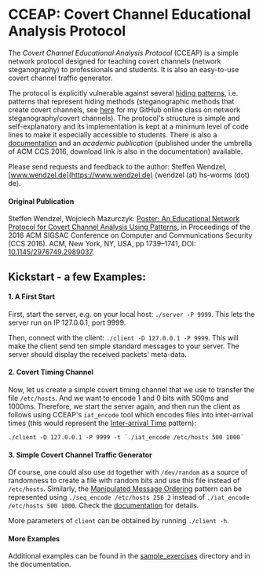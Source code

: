 # CCEAP: Covert Channel Educational Analysis Protocol

The *Covert Channel Educational Analysis Protocol* (CCEAP) is a simple network protocol designed for teaching covert channels (network steganography) to professionals and students. It is also an easy-to-use covert channel traffic generator.

The protocol is explicitly vulnerable against several [hiding patterns](http://ih-patterns.blogspot.de/p/introduction.html), i.e. patterns that represent hiding methods (steganographic methods that create covert channels, see [here](https://github.com/cdpxe/Network-Covert-Channels-A-University-level-Course/) for my GitHub online class on network steganography/covert channels). The protocol's structure is simple and self-explanatory and its implementation is kept at a minimum level of code lines to make it especially accessible to students. There is also a [documentation](https://github.com/cdpxe/CCEAP/tree/master/documentation) and an *academic publication* (published under the umbrella of ACM CCS 2016, download link is also in the documentation) available.

Please send requests and feedback to the author: Steffen Wendzel, [www.wendzel.de](https://www.wendzel.de) (wendzel (at) hs-worms (dot) de).

#### Original Publication

Steffen Wendzel, Wojciech Mazurczyk: [Poster: An Educational Network Protocol for Covert Channel Analysis Using Patterns](https://doi.org/10.1145/2976749.2989037), in Proceedings of the 2016 ACM SIGSAC Conference on Computer and Communications Security (CCS 2016). ACM, New York, NY, USA, pp 1739–1741, DOI: [10.1145/2976749.2989037](https://doi.org/10.1145/2976749.2989037).

## Kickstart - a few Examples:

#### 1. A First Start
First, start the server, e.g. on your local host: `./server -P 9999`. This lets the server run on IP 127.0.0.1, port 9999.

Then, connect with the client: `./client -D 127.0.0.1 -P 9999`. This will make the client send ten simple standard messages to your server. The server should display the received packets' meta-data.

#### 2. Covert Timing Channel
Now, let us create a simple covert timing channel that we use to transfer the file `/etc/hosts`. And we want to encode 1 and 0 bits with 500ms and 1000ms. Therefore, we start the server again, and then run the client as follows using CCEAP's `iat_encode` tool which encodes files into inter-arrival times (this would represent the [Inter-arrival Time](http://ih-patterns.blogspot.de/p/blog-page_40.html) pattern):

`./client -D 127.0.0.1 -P 9999 -t ´./iat_encode /etc/hosts 500 1000´`

#### 3. Simple Covert Channel Traffic Generator
Of course, one could also use `dd` together with `/dev/random` as a source of randomness to create a file with random bits and use this file instead of `/etc/hosts`.
Similarly, the [Manipulated Message Ordering](http://ih-patterns.blogspot.de/p/p10-pdu-order-pattern.html) pattern can be represented using `./seq_encode /etc/hosts 256 2` instead of `./iat_encode /etc/hosts 500 1000`. Check the [documentation](https://github.com/cdpxe/CCEAP/tree/master/documentation) for details.

More parameters of `client` can be obtained by running `./client -h`.

#### More Examples

Additional examples can be found in the [sample_exercises](https://github.com/cdpxe/CCEAP/tree/master/sample_exercises) directory and in the documentation.
